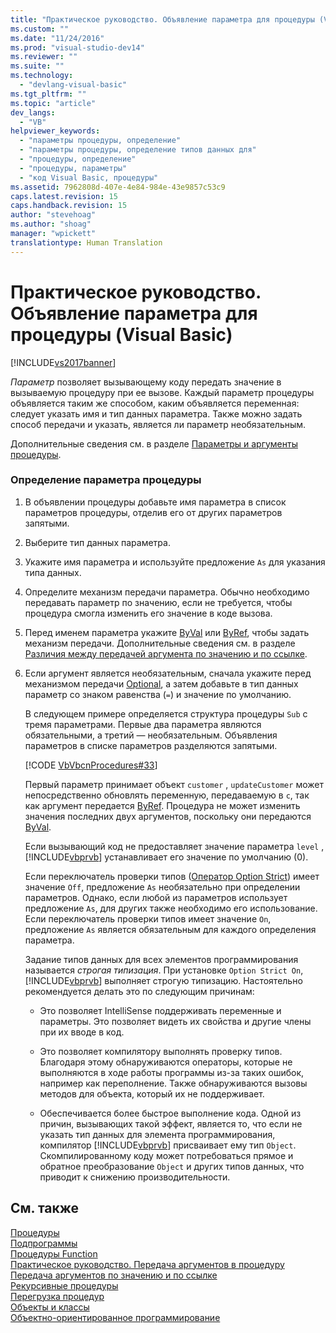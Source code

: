 ```yaml
---
title: "Практическое руководство. Объявление параметра для процедуры (Visual Basic) | Microsoft Docs"
ms.custom: ""
ms.date: "11/24/2016"
ms.prod: "visual-studio-dev14"
ms.reviewer: ""
ms.suite: ""
ms.technology: 
  - "devlang-visual-basic"
ms.tgt_pltfrm: ""
ms.topic: "article"
dev_langs: 
  - "VB"
helpviewer_keywords: 
  - "параметры процедуры, определение"
  - "параметры процедуры, определение типов данных для"
  - "процедуры, определение"
  - "процедуры, параметры"
  - "код Visual Basic, процедуры"
ms.assetid: 7962808d-407e-4e84-984e-43e9857c53c9
caps.latest.revision: 15
caps.handback.revision: 15
author: "stevehoag"
ms.author: "shoag"
manager: "wpickett"
translationtype: Human Translation
---
```

# Практическое руководство. Объявление параметра для процедуры (Visual Basic)
[!INCLUDE[vs2017banner](../../../../csharp/includes/vs2017banner.md)]

*Параметр* позволяет вызывающему коду передать значение в вызываемую процедуру при ее вызове.  Каждый параметр процедуры объявляется таким же способом, каким объявляется переменная: следует указать имя и тип данных параметра.  Также можно задать способ передачи и указать, является ли параметр необязательным.  
  
 Дополнительные сведения см. в разделе [Параметры и аргументы процедуры](../../../../visual-basic/programming-guide/language-features/procedures/procedure-parameters-and-arguments.md).  
  
### Определение параметра процедуры  
  
1.  В объявлении процедуры добавьте имя параметра в список параметров процедуры, отделив его от других параметров запятыми.  
  
2.  Выберите тип данных параметра.  
  
3.  Укажите имя параметра и используйте предложение `As` для указания типа данных.  
  
4.  Определите механизм передачи параметра.  Обычно необходимо передавать параметр по значению, если не требуется, чтобы процедура смогла изменить его значение в коде вызова.  
  
5.  Перед именем параметра укажите [ByVal](../../../../visual-basic/language-reference/modifiers/byval.md) или [ByRef](../../../../visual-basic/language-reference/modifiers/byref.md), чтобы задать механизм передачи.  Дополнительные сведения см. в разделе [Различия между передачей аргумента по значению и по ссылке](../../../../visual-basic/programming-guide/language-features/procedures/differences-between-passing-an-argument-by-value-and-by-reference.md).  
  
6.  Если аргумент является необязательным, сначала укажите перед механизмом передачи [Optional](../../../../visual-basic/language-reference/modifiers/optional.md), а затем добавьте в тип данных параметр со знаком равенства \(`=`\) и значение по умолчанию.  
  
     В следующем примере определяется структура процедуры `Sub` с тремя параметрами.  Первые два параметра являются обязательными, а третий — необязательным.  Объявления параметров в списке параметров разделяются запятыми.  
  
     [!CODE [VbVbcnProcedures#33](../CodeSnippet/VS_Snippets_VBCSharp/VbVbcnProcedures#33)]  
  
     Первый параметр принимает объект  `customer` , `updateCustomer` может непосредственно обновлять переменную, передаваемую в `c`, так как аргумент передается [ByRef](../../../../visual-basic/language-reference/modifiers/byref.md).  Процедура не может изменить значения последних двух аргументов, поскольку они передаются [ByVal](../../../../visual-basic/language-reference/modifiers/byval.md).  
  
     Если вызывающий код не предоставляет значение параметра  `level` , [!INCLUDE[vbprvb](../../../../csharp/programming-guide/concepts/linq/includes/vbprvb_md.md)] устанавливает его значение по умолчанию \(0\).  
  
     Если переключатель проверки типов \([Оператор Option Strict](../../../../visual-basic/language-reference/statements/option-strict-statement.md)\) имеет значение `Off`, предложение `As` необязательно при определении параметров.  Однако, если любой из параметров использует предложение `As`, для других также необходимо его использование.  Если переключатель проверки типов имеет значение `On`, предложение `As` является обязательным для каждого определения параметра.  
  
     Задание типов данных для всех элементов программирования называется *строгая типизация*.  При установке `Option Strict On`, [!INCLUDE[vbprvb](../../../../csharp/programming-guide/concepts/linq/includes/vbprvb_md.md)] выполняет строгую типизацию.  Настоятельно рекомендуется делать это по следующим причинам:  
  
    -   Это позволяет IntelliSense поддерживать переменные и параметры.  Это позволяет видеть их свойства и другие члены при их вводе в код.  
  
    -   Это позволяет компилятору выполнять проверку типов.  Благодаря этому обнаруживаются операторы, которые не выполняются в ходе работы программы из\-за таких ошибок, например как переполнение.  Также обнаруживаются вызовы методов для объекта, который их не поддерживает.  
  
    -   Обеспечивается более быстрое выполнение кода.  Одной из причин, вызывающих такой эффект, является то, что если не указать тип данных для элемента программирования, компилятор [!INCLUDE[vbprvb](../../../../csharp/programming-guide/concepts/linq/includes/vbprvb_md.md)] присваивает ему тип `Object`.  Скомпилированному коду может потребоваться прямое и обратное преобразование `Object` и других типов данных, что приводит к снижению производительности.  
  
## См. также  
 [Процедуры](../../../../visual-basic/programming-guide/language-features/procedures/index.md)   
 [Подпрограммы](../../../../visual-basic/programming-guide/language-features/procedures/sub-procedures.md)   
 [Процедуры Function](../../../../visual-basic/programming-guide/language-features/procedures/function-procedures.md)   
 [Практическое руководство. Передача аргументов в процедуру](../../../../visual-basic/programming-guide/language-features/procedures/how-to-pass-arguments-to-a-procedure.md)   
 [Передача аргументов по значению и по ссылке](../../../../visual-basic/programming-guide/language-features/procedures/passing-arguments-by-value-and-by-reference.md)   
 [Рекурсивные процедуры](../../../../visual-basic/programming-guide/language-features/procedures/recursive-procedures.md)   
 [Перегрузка процедур](../../../../visual-basic/programming-guide/language-features/procedures/procedure-overloading.md)   
 [Объекты и классы](../../../../visual-basic/programming-guide/language-features/objects-and-classes/index.md)   
 [Объектно\-ориентированное программирование](../Topic/Object-Oriented%20Programming%20\(C%23%20and%20Visual%20Basic\).md)